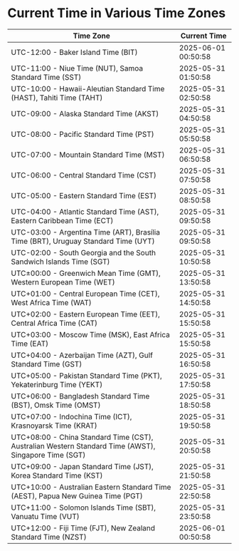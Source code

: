 # Current Time in Various Time Zones

| Time Zone | Current Time |
|-----------|--------------|
| UTC-12:00 - Baker Island Time (BIT) | 2025-06-01 00:50:58 |
| UTC-11:00 - Niue Time (NUT), Samoa Standard Time (SST) | 2025-05-31 01:50:58 |
| UTC-10:00 - Hawaii-Aleutian Standard Time (HAST), Tahiti Time (TAHT) | 2025-05-31 02:50:58 |
| UTC-09:00 - Alaska Standard Time (AKST) | 2025-05-31 04:50:58 |
| UTC-08:00 - Pacific Standard Time (PST) | 2025-05-31 05:50:58 |
| UTC-07:00 - Mountain Standard Time (MST) | 2025-05-31 06:50:58 |
| UTC-06:00 - Central Standard Time (CST) | 2025-05-31 07:50:58 |
| UTC-05:00 - Eastern Standard Time (EST) | 2025-05-31 08:50:58 |
| UTC-04:00 - Atlantic Standard Time (AST), Eastern Caribbean Time (ECT) | 2025-05-31 09:50:58 |
| UTC-03:00 - Argentina Time (ART), Brasília Time (BRT), Uruguay Standard Time (UYT) | 2025-05-31 09:50:58 |
| UTC-02:00 - South Georgia and the South Sandwich Islands Time (SGT) | 2025-05-31 10:50:58 |
| UTC±00:00 - Greenwich Mean Time (GMT), Western European Time (WET) | 2025-05-31 13:50:58 |
| UTC+01:00 - Central European Time (CET), West Africa Time (WAT) | 2025-05-31 14:50:58 |
| UTC+02:00 - Eastern European Time (EET), Central Africa Time (CAT) | 2025-05-31 15:50:58 |
| UTC+03:00 - Moscow Time (MSK), East Africa Time (EAT) | 2025-05-31 15:50:58 |
| UTC+04:00 - Azerbaijan Time (AZT), Gulf Standard Time (GST) | 2025-05-31 16:50:58 |
| UTC+05:00 - Pakistan Standard Time (PKT), Yekaterinburg Time (YEKT) | 2025-05-31 17:50:58 |
| UTC+06:00 - Bangladesh Standard Time (BST), Omsk Time (OMST) | 2025-05-31 18:50:58 |
| UTC+07:00 - Indochina Time (ICT), Krasnoyarsk Time (KRAT) | 2025-05-31 19:50:58 |
| UTC+08:00 - China Standard Time (CST), Australian Western Standard Time (AWST), Singapore Time (SGT) | 2025-05-31 20:50:58 |
| UTC+09:00 - Japan Standard Time (JST), Korea Standard Time (KST) | 2025-05-31 21:50:58 |
| UTC+10:00 - Australian Eastern Standard Time (AEST), Papua New Guinea Time (PGT) | 2025-05-31 22:50:58 |
| UTC+11:00 - Solomon Islands Time (SBT), Vanuatu Time (VUT) | 2025-05-31 23:50:58 |
| UTC+12:00 - Fiji Time (FJT), New Zealand Standard Time (NZST) | 2025-06-01 00:50:58 |
